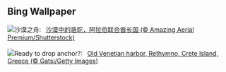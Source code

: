## Bing Wallpaper
![](https://www.bing.com/th?id=OHR.CamelsAbove_ZH-CN1389810021_UHD.jpg&w=1000)沙漠之舟:&nbsp;&ensp;[沙漠中的骆驼，阿拉伯联合酋长国 (© Amazing Aerial Premium/Shutterstock)](https://www.bing.com/th?id=OHR.CamelsAbove_ZH-CN1389810021_UHD.jpg)
<br><br/>
![](https://www.bing.com/th?id=OHR.CreteHarbor_EN-US3759550362_UHD.jpg&w=1000)Ready to drop anchor?:&nbsp;&ensp;[Old Venetian harbor, Rethymno, Crete Island, Greece (© Gatsi/Getty Images)](https://www.bing.com/th?id=OHR.CreteHarbor_EN-US3759550362_UHD.jpg)
<br><br/>
